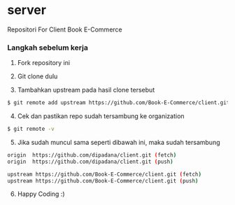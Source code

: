 # server
Repositori For Client Book E-Commerce

### Langkah sebelum kerja
1. Fork repository ini

2. Git clone dulu

3. Tambahkan upstream pada hasil clone tersebut

```sh
$ git remote add upstream https://github.com/Book-E-Commerce/client.git
```

4. Cek dan pastikan repo sudah tersambung ke organization

```sh
$ git remote -v
```

5. Jika sudah muncul sama seperti dibawah ini, maka sudah tersambung

```sh
origin	https://github.com/dipadana/client.git (fetch)
origin	https://github.com/dipadana/client.git (push)

upstream https://github.com/Book-E-Commerce/client.git (fetch)
upstream https://github.com/Book-E-Commerce/client.git (push)
```

6. Happy Coding :)
